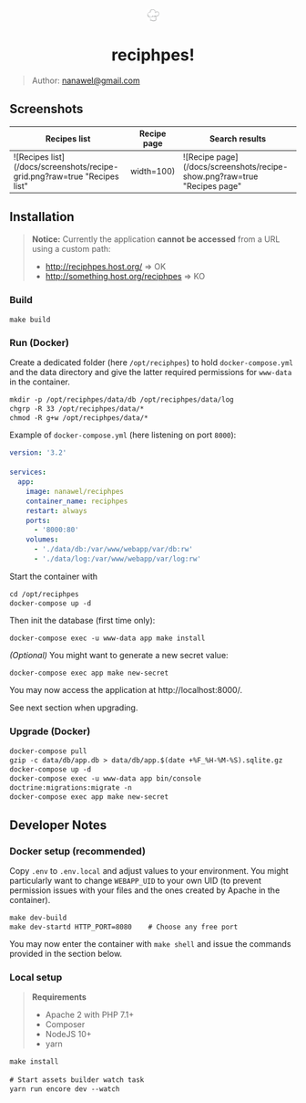 <center>
<img src="./assets/images/logo.svg" style="width: 1.5em; height: 1.5em"/>

reciphpes!
==
</center>

> Author: nanawel@gmail.com

## Screenshots

| Recipes list | Recipe page | Search results |
|-|-|-|
| ![Recipes list](/docs/screenshots/recipe-grid.png?raw=true "Recipes list" | width=100) | ![Recipe page](/docs/screenshots/recipe-show.png?raw=true "Recipes page" | width=100) ![Search results](/docs/screenshots/search-results.png?raw=true "Search results" | width=100)

## Installation

> **Notice:** Currently the application **cannot be accessed** from a URL using
> a custom path:
>
> - http://reciphpes.host.org/           => OK
> - http://something.host.org/reciphpes  => KO

### Build

```shell
make build
```

### Run (Docker)

Create a dedicated folder (here `/opt/reciphpes`) to hold `docker-compose.yml`
and the data directory and give the latter required permissions for `www-data`
in the container.

```shell
mkdir -p /opt/reciphpes/data/db /opt/reciphpes/data/log
chgrp -R 33 /opt/reciphpes/data/*
chmod -R g+w /opt/reciphpes/data/*
```

Example of `docker-compose.yml` (here listening on port `8000`):
```yml
version: '3.2'

services:
  app:
    image: nanawel/reciphpes
    container_name: reciphpes
    restart: always
    ports:
      - '8000:80'
    volumes:
      - './data/db:/var/www/webapp/var/db:rw'
      - './data/log:/var/www/webapp/var/log:rw'
```

Start the container with
```shell
cd /opt/reciphpes
docker-compose up -d
```

Then init the database (first time only):
```shell
docker-compose exec -u www-data app make install
```

*(Optional)* You might want to generate a new secret value:
```shell
docker-compose exec app make new-secret
```

You may now access the application at http://localhost:8000/.

See next section when upgrading.

### Upgrade (Docker)

```
docker-compose pull
gzip -c data/db/app.db > data/db/app.$(date +%F_%H-%M-%S).sqlite.gz
docker-compose up -d
docker-compose exec -u www-data app bin/console doctrine:migrations:migrate -n
docker-compose exec app make new-secret
```

## Developer Notes

### Docker setup (recommended)

Copy `.env` to `.env.local` and adjust values to your environment.
You might particularly want to change `WEBAPP_UID` to your own UID
(to prevent permission issues with your files and the ones created
by Apache in the container).

```shell
make dev-build
make dev-startd HTTP_PORT=8080    # Choose any free port
```

You may now enter the container with `make shell` and issue the
commands provided in the section below.

### Local setup

> **Requirements**
> - Apache 2 with PHP 7.1+
> - Composer
> - NodeJS 10+
> - yarn

```shell
make install

# Start assets builder watch task
yarn run encore dev --watch
```
